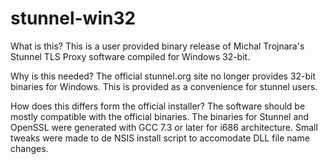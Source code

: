 # stunnel-win32

What is this?
This is a user provided binary release of Michal Trojnara's Stunnel TLS Proxy software compiled for Windows 32-bit.

Why is this needed?
The official stunnel.org site no longer provides 32-bit binaries for Windows. This is provided as a convenience for stunnel users.
 
 How does this differs form the official installer?
 The software should be mostly compatible with the official binaries. The binaries for Stunnel and OpenSSL were generated with GCC 7.3 or later for i686 architecture. Small tweaks were made to de NSIS install script to accomodate DLL file name changes.

